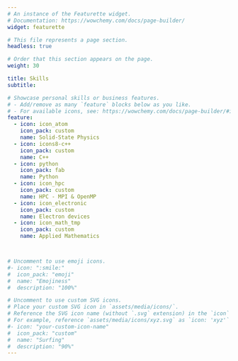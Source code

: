 ```yaml
---
# An instance of the Featurette widget.
# Documentation: https://wowchemy.com/docs/page-builder/
widget: featurette

# This file represents a page section.
headless: true

# Order that this section appears on the page.
weight: 30

title: Skills
subtitle:

# Showcase personal skills or business features.
# - Add/remove as many `feature` blocks below as you like.
# - For available icons, see: https://wowchemy.com/docs/page-builder/#icons
feature:
  - icon: icon_atom
    icon_pack: custom
    name: Solid-State Physics
  - icon: icons8-c++
    icon_pack: custom
    name: C++ 
  - icon: python
    icon_pack: fab
    name: Python
  - icon: icon_hpc
    icon_pack: custom
    name: HPC - MPI & OpenMP
  - icon: icon_electronic
    icon_pack: custom
    name: Electron devices
  - icon: icon_math_tmp
    icon_pack: custom
    name: Applied Mathematics



# Uncomment to use emoji icons.
#- icon: ":smile:"
#  icon_pack: "emoji"
#  name: "Emojiness"
#  description: "100%"

# Uncomment to use custom SVG icons.
# Place your custom SVG icon in `assets/media/icons/`.
# Reference the SVG icon name (without `.svg` extension) in the `icon` field.
# For example, reference `assets/media/icons/xyz.svg` as `icon: 'xyz'`
#- icon: "your-custom-icon-name"
#  icon_pack: "custom"
#  name: "Surfing"
#  description: "90%"
---
```


